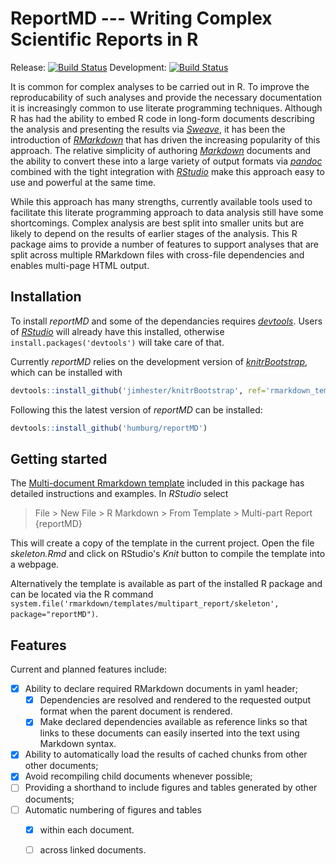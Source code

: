 # ReportMD --- Writing Complex Scientific Reports in R
Release: [![Build Status](https://travis-ci.org/humburg/reportmd.svg?branch=master)](https://travis-ci.org/humburg/reportmd) 
Development: [![Build Status](https://travis-ci.org/humburg/reportmd.svg?branch=develop)](https://travis-ci.org/humburg/reportmd) 

It is common for complex analyses to be carried out in R. To improve the
reproducability of such analyses and provide the necessary documentation
it is increasingly common to use literate programming techniques. Although
R has had the ability to embed R code in long-form documents describing
the analysis and presenting the results via [*Sweave*](https://www.statistik.lmu.de/~leisch/Sweave/), 
it has been the introduction of [*RMarkdown*](http://rmarkdown.rstudio.com/) 
that has driven the increasing popularity of this approach. The relative
simplicity of authoring [*Markdown*](https://daringfireball.net/projects/markdown/) 
documents and the ability to convert these into a large variety of output formats
via [*pandoc*](http://pandoc.org/) combined with the tight integration with 
[*RStudio*](https://www.rstudio.com/) make this approach easy to use and
powerful at the same time.

While this approach has many strengths, currently available tools used to
facilitate this literate programming approach to data analysis still
have some shortcomings. Complex analysis are best split into smaller units
but are likely to depend on the results of earlier stages of the analysis.
This R package aims to provide a number of features to support analyses
that are split across multiple RMarkdown files with cross-file dependencies
and enables multi-page HTML output.

## Installation
To install *reportMD* and some of the dependancies requires [*devtools*](https://github.com/hadley/devtools).
Users of [*RStudio*](https://www.rstudio.com/) will already have this installed,
otherwise `install.packages('devtools')` will take care of that.

Currently *reportMD* relies on the development version of [*knitrBootstrap*](https://github.com/jimhester/knitrBootstrap),
which can be installed with

```r
devtools::install_github('jimhester/knitrBootstrap', ref='rmarkdown_template')
```

Following this the latest version of *reportMD* can be installed:

```r
devtools::install_github('humburg/reportMD')
```

## Getting started
The [Multi-document Rmarkdown template](inst/rmarkdown/templates/multipart_report/skeleton/skeleton.Rmd)
included in this package has detailed instructions and examples. In *RStudio* select 

>    File > New File > R Markdown > From Template > Multi-part Report {reportMD}

This will create a copy of the template in the current project. Open the file
*skeleton.Rmd* and click on RStudio's *Knit* button to compile the template into
a webpage.

Alternatively the template is available as part of the installed R package
and can be located via the R command
`system.file('rmarkdown/templates/multipart_report/skeleton', package="reportMD")`.

## Features
Current and planned features include:
- [x] Ability to declare required RMarkdown documents in yaml header;
    - [x] Dependencies are resolved and rendered to the requested output
      format when the parent document is rendered.
    - [x] Make declared dependencies available as reference links so that
      links to these documents can easily inserted into the text using 
      Markdown syntax.
- [x] Ability to automatically load the results of cached chunks from other
  other documents;
- [x] Avoid recompiling child documents whenever possible;
- [ ] Providing a shorthand to include figures and tables generated by other
  documents;
- [ ] Automatic numbering of figures and tables
    - [x] within each document.
    - [ ] across linked documents.
          
